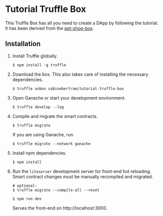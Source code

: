 # Tutorial Truffle Box

This Truffle Box has all you need to create a DApp by following the tutorial. It has been derived from the [pet-shop-box](https://github.com/truffle-box/pet-shop-box).

## Installation

1. Install Truffle globally.
    ```
    $ npm install -g truffle
    ```

2. Download the box. This also takes care of installing the necessary dependencies.
    ```
    $ truffle unbox sabinebertram/tutorial-truffle-box
    ```

3. Open Ganache or start your development environment.
    ```
    $ truffle develop --log
    ```

4. Compile and migrate the smart contracts. 
    ```
    $ truffle migrate
    ```
    If you are using Ganache, run
    ```
    $ truffle migrate --network ganache
    ```

5. Install npm dependencies.
    ```
    $ npm install
    ```

6. Run the `liteserver` development server for front-end hot reloading. Smart contract changes must be manually recompiled and migrated.
    ```
    # optional:
    $ truffle migrate --compile-all --reset

    $ npm run dev
    ```
    Serves the front-end on http://localhost:3000.
